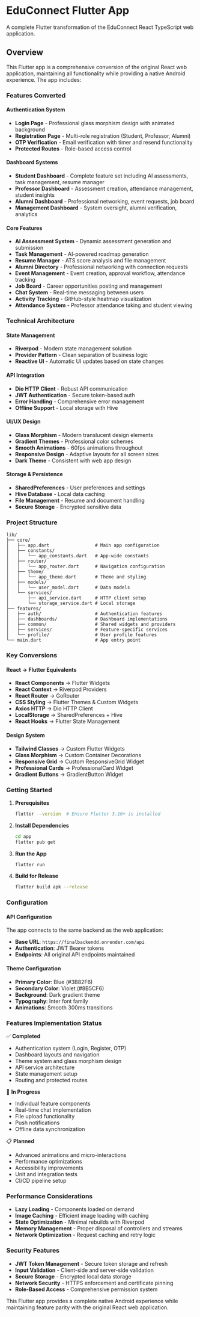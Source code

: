 # EduConnect Flutter App

A complete Flutter transformation of the EduConnect React TypeScript web application.

## Overview

This Flutter app is a comprehensive conversion of the original React web application, maintaining all functionality while providing a native Android experience. The app includes:

### Features Converted

#### Authentication System
- **Login Page** - Professional glass morphism design with animated background
- **Registration Page** - Multi-role registration (Student, Professor, Alumni)
- **OTP Verification** - Email verification with timer and resend functionality
- **Protected Routes** - Role-based access control

#### Dashboard Systems
- **Student Dashboard** - Complete feature set including AI assessments, task management, resume manager
- **Professor Dashboard** - Assessment creation, attendance management, student insights
- **Alumni Dashboard** - Professional networking, event requests, job board
- **Management Dashboard** - System oversight, alumni verification, analytics

#### Core Features
- **AI Assessment System** - Dynamic assessment generation and submission
- **Task Management** - AI-powered roadmap generation
- **Resume Manager** - ATS score analysis and file management
- **Alumni Directory** - Professional networking with connection requests
- **Event Management** - Event creation, approval workflow, attendance tracking
- **Job Board** - Career opportunities posting and management
- **Chat System** - Real-time messaging between users
- **Activity Tracking** - GitHub-style heatmap visualization
- **Attendance System** - Professor attendance taking and student viewing

### Technical Architecture

#### State Management
- **Riverpod** - Modern state management solution
- **Provider Pattern** - Clean separation of business logic
- **Reactive UI** - Automatic UI updates based on state changes

#### API Integration
- **Dio HTTP Client** - Robust API communication
- **JWT Authentication** - Secure token-based auth
- **Error Handling** - Comprehensive error management
- **Offline Support** - Local storage with Hive

#### UI/UX Design
- **Glass Morphism** - Modern translucent design elements
- **Gradient Themes** - Professional color schemes
- **Smooth Animations** - 60fps animations throughout
- **Responsive Design** - Adaptive layouts for all screen sizes
- **Dark Theme** - Consistent with web app design

#### Storage & Persistence
- **SharedPreferences** - User preferences and settings
- **Hive Database** - Local data caching
- **File Management** - Resume and document handling
- **Secure Storage** - Encrypted sensitive data

### Project Structure

```
lib/
├── core/
│   ├── app.dart                 # Main app configuration
│   ├── constants/
│   │   └── app_constants.dart   # App-wide constants
│   ├── router/
│   │   └── app_router.dart      # Navigation configuration
│   ├── theme/
│   │   └── app_theme.dart       # Theme and styling
│   ├── models/
│   │   └── user_model.dart      # Data models
│   └── services/
│       ├── api_service.dart     # HTTP client setup
│       └── storage_service.dart # Local storage
├── features/
│   ├── auth/                    # Authentication features
│   ├── dashboards/              # Dashboard implementations
│   ├── common/                  # Shared widgets and providers
│   ├── services/                # Feature-specific services
│   └── profile/                 # User profile features
└── main.dart                    # App entry point
```

### Key Conversions

#### React → Flutter Equivalents
- **React Components** → Flutter Widgets
- **React Context** → Riverpod Providers
- **React Router** → GoRouter
- **CSS Styling** → Flutter Themes & Custom Widgets
- **Axios HTTP** → Dio HTTP Client
- **LocalStorage** → SharedPreferences + Hive
- **React Hooks** → Flutter State Management

#### Design System
- **Tailwind Classes** → Custom Flutter Widgets
- **Glass Morphism** → Custom Container Decorations
- **Responsive Grid** → Custom ResponsiveGrid Widget
- **Professional Cards** → ProfessionalCard Widget
- **Gradient Buttons** → GradientButton Widget

### Getting Started

1. **Prerequisites**
   ```bash
   flutter --version  # Ensure Flutter 3.10+ is installed
   ```

2. **Install Dependencies**
   ```bash
   cd app
   flutter pub get
   ```

3. **Run the App**
   ```bash
   flutter run
   ```

4. **Build for Release**
   ```bash
   flutter build apk --release
   ```

### Configuration

#### API Configuration
The app connects to the same backend as the web application:
- **Base URL**: `https://finalbackendd.onrender.com/api`
- **Authentication**: JWT Bearer tokens
- **Endpoints**: All original API endpoints maintained

#### Theme Configuration
- **Primary Color**: Blue (#3B82F6)
- **Secondary Color**: Violet (#8B5CF6)
- **Background**: Dark gradient theme
- **Typography**: Inter font family
- **Animations**: Smooth 300ms transitions

### Features Implementation Status

✅ **Completed**
- Authentication system (Login, Register, OTP)
- Dashboard layouts and navigation
- Theme system and glass morphism design
- API service architecture
- State management setup
- Routing and protected routes

🚧 **In Progress**
- Individual feature components
- Real-time chat implementation
- File upload functionality
- Push notifications
- Offline data synchronization

📋 **Planned**
- Advanced animations and micro-interactions
- Performance optimizations
- Accessibility improvements
- Unit and integration tests
- CI/CD pipeline setup

### Performance Considerations

- **Lazy Loading** - Components loaded on demand
- **Image Caching** - Efficient image loading with caching
- **State Optimization** - Minimal rebuilds with Riverpod
- **Memory Management** - Proper disposal of controllers and streams
- **Network Optimization** - Request caching and retry logic

### Security Features

- **JWT Token Management** - Secure token storage and refresh
- **Input Validation** - Client-side and server-side validation
- **Secure Storage** - Encrypted local data storage
- **Network Security** - HTTPS enforcement and certificate pinning
- **Role-Based Access** - Comprehensive permission system

This Flutter app provides a complete native Android experience while maintaining feature parity with the original React web application.